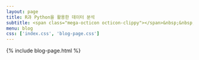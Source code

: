 ```yaml
---
layout: page
title: R과 Python을 활용한 데이터 분석
subtitle: <span class="mega-octicon octicon-clippy"></span>&nbsp;&nbsp; 머신러닝, 딥러닝, 인공지능
menu: blog
css: ['index.css', 'blog-page.css']
---
```

{% include blog-page.html %}